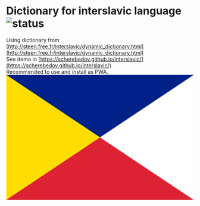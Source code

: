 # Dictionary for interslavic language ![status](https://travis-ci.org/scherebedov/interslavic.svg?branch=master)

Using dictionary from [http://steen.free.fr/interslavic/dynamic_dictionary.html](http://steen.free.fr/interslavic/dynamic_dictionary.html)  
See demo in [https://scherebedov.github.io/interslavic/](https://scherebedov.github.io/interslavic/)  
Recommended to use and install as PWA.  
![logo](logo.png)

